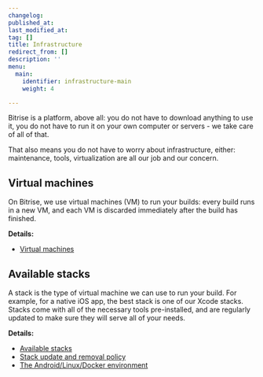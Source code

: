 ```yaml
---
changelog:
published_at:
last_modified_at:
tag: []
title: Infrastructure
redirect_from: []
description: ''
menu:
  main:
    identifier: infrastructure-main
    weight: 4

---
```

Bitrise is a platform, above all: you do not have to download anything to use it, you do not have to run it on your own computer or servers - we take care of all of that.

That also means you do not have to worry about infrastructure, either: maintenance, tools, virtualization are all our job and our concern.

## Virtual machines

On Bitrise, we use virtual machines (VM) to run your builds: every build runs in a new VM, and each VM is discarded immediately after the build has finished.

**Details:**

* [Virtual machines](/infrastructure/virtual-machines/)

## Available stacks

A stack is the type of virtual machine we can use to run your build. For example, for a native iOS app, the best stack is one of our Xcode stacks. Stacks come with all of the necessary tools pre-installed, and are regularly updated to make sure they will serve all of your needs.

**Details:**

* [Available stacks](/infrastructure/available-stacks/)
* [Stack update and removal policy](/infrastructure/stack-update-and-removal-policy/)
* [The Android/Linux/Docker environment](/infrastructure/the-environment/)